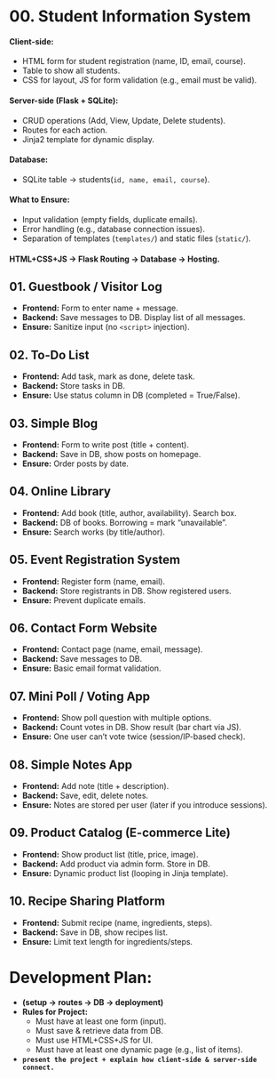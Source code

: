 # 00. Student Information System
#### Client-side:
- HTML form for student registration (name, ID, email, course).
- Table to show all students.
- CSS for layout, JS for form validation (e.g., email must be valid).
#### Server-side (Flask + SQLite):
- CRUD operations (Add, View, Update, Delete students).
- Routes for each action.
- Jinja2 template for dynamic display.
#### Database:
- SQLite table → students(`id, name, email, course`).
#### What to Ensure:
- Input validation (empty fields, duplicate emails).
- Error handling (e.g., database connection issues).
- Separation of templates (`templates/`) and static files (`static/`).
#### HTML+CSS+JS → Flask Routing → Database → Hosting.

## 01. Guestbook / Visitor Log
- **Frontend:** Form to enter name + message.
- **Backend:** Save messages to DB. Display list of all messages.
- **Ensure:** Sanitize input (no `<script>` injection).

## 02. To-Do List
- **Frontend:** Add task, mark as done, delete task.
- **Backend:** Store tasks in DB.
- **Ensure:** Use status column in DB (completed = True/False).

## 03. Simple Blog
- **Frontend:** Form to write post (title + content).
- **Backend:** Save in DB, show posts on homepage.
- **Ensure:** Order posts by date.

## 04. Online Library
- **Frontend:** Add book (title, author, availability). Search box.
- **Backend:** DB of books. Borrowing = mark “unavailable”.
- **Ensure:** Search works (by title/author).

## 05. Event Registration System
- **Frontend:** Register form (name, email).
- **Backend:** Store registrants in DB. Show registered users.
- **Ensure:** Prevent duplicate emails.

## 06. Contact Form Website
- **Frontend:** Contact page (name, email, message).
- **Backend:** Save messages to DB.
- **Ensure:** Basic email format validation.

## 07. Mini Poll / Voting App
- **Frontend:** Show poll question with multiple options.
- **Backend:** Count votes in DB. Show result (bar chart via JS).
- **Ensure:** One user can’t vote twice (session/IP-based check).

## 08. Simple Notes App
- **Frontend:** Add note (title + description).
- **Backend:** Save, edit, delete notes.
- **Ensure:** Notes are stored per user (later if you introduce sessions).

## 09. Product Catalog (E-commerce Lite)
- **Frontend:** Show product list (title, price, image).
- **Backend:** Add product via admin form. Store in DB.
- **Ensure:** Dynamic product list (looping in Jinja template).

## 10. Recipe Sharing Platform
- **Frontend:** Submit recipe (name, ingredients, steps).
- **Backend:** Save in DB, show recipes list.
- **Ensure:** Limit text length for ingredients/steps.

# Development Plan:
- **(setup → routes → DB → deployment)**
- **Rules for Project:**
    - Must have at least one form (input).
    - Must save & retrieve data from DB.
    - Must use HTML+CSS+JS for UI.
    - Must have at least one dynamic page (e.g., list of items).
- **`present the project + explain how client-side & server-side connect.`**